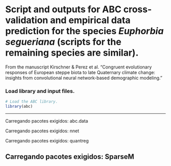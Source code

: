 Script and outputs for ABC cross-validation and empirical data
prediction for the species *Euphorbia segueriana* (scripts for the
remaining species are similar).
================

From the manuscript Kirschner & Perez et al. “Congruent evolutionary
responses of European steppe biota to late Quaternary climate change:
insights from convolutional neural network-based demographic modeling.”

### Load library and input files.

``` r
# Load the ABC library.
library(abc)
```

---
Carregando pacotes exigidos: abc.data

Carregando pacotes exigidos: nnet

Carregando pacotes exigidos: quantreg

Carregando pacotes exigidos: SparseM
---
